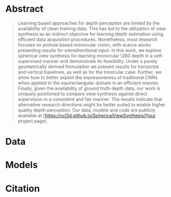 # Abstract

> Learning based approaches for depth perception are limited by the availability of clean training data. 
> This has led to the utilization of view synthesis as an indirect objective for learning depth estimation using efficient data acquisition procedures. 
> Nonetheless, most research focuses on pinhole based monocular vision, with scarce works presenting results for omnidirectional input.
> In this work, we explore spherical view synthesis for learning monocular \360 depth in a self-supervised manner and demonstrate its feasibility.
> Under a purely geometrically derived formulation we present results for horizontal and vertical baselines, as well as for the trinocular case.
> Further, we show how to better exploit the expressiveness of traditional CNNs when applied to the equirectangular domain in an efficient manner.
> Finally, given the availability of ground truth depth data, our work is uniquely positioned to compare view synthesis against direct supervision in a consistent and fair manner.
> The results indicate that alternative research directions might be better suited to enable higher quality depth perception.
> Our data, models and code are publicly available at [https://vcl3d.github.io/SphericalViewSynthesis/](our project page).

# Data

# Models

# Citation
